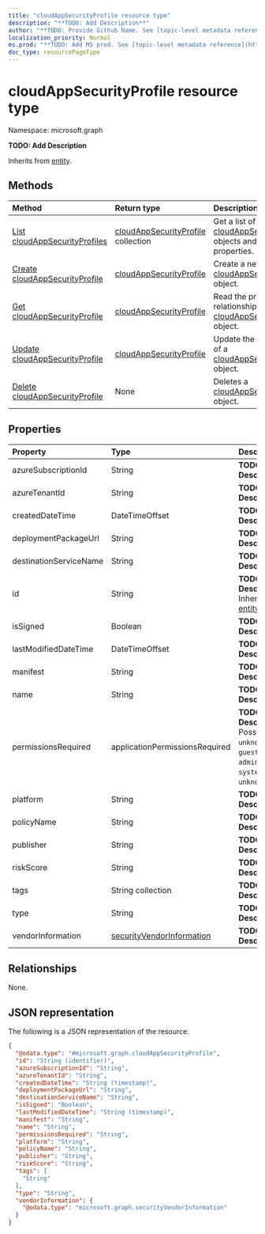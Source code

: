 ```yaml
---
title: "cloudAppSecurityProfile resource type"
description: "**TODO: Add Description**"
author: "**TODO: Provide Github Name. See [topic-level metadata reference](https://msgo.azurewebsites.net/add/document/guidelines/metadata.html#topic-level-metadata)**"
localization_priority: Normal
ms.prod: "**TODO: Add MS prod. See [topic-level metadata reference](https://msgo.azurewebsites.net/add/document/guidelines/metadata.html#topic-level-metadata)**"
doc_type: resourcePageType
---
```


# cloudAppSecurityProfile resource type

Namespace: microsoft.graph



**TODO: Add Description**


Inherits from [entity](../resources/entity.md).

## Methods
|Method|Return type|Description|
|:---|:---|:---|
|[List cloudAppSecurityProfiles](../api/cloudappsecurityprofile-list.md)|[cloudAppSecurityProfile](../resources/cloudappsecurityprofile.md) collection|Get a list of the [cloudAppSecurityProfile](../resources/cloudappsecurityprofile.md) objects and their properties.|
|[Create cloudAppSecurityProfile](../api/cloudappsecurityprofile-create.md)|[cloudAppSecurityProfile](../resources/cloudappsecurityprofile.md)|Create a new [cloudAppSecurityProfile](../resources/cloudappsecurityprofile.md) object.|
|[Get cloudAppSecurityProfile](../api/cloudappsecurityprofile-get.md)|[cloudAppSecurityProfile](../resources/cloudappsecurityprofile.md)|Read the properties and relationships of a [cloudAppSecurityProfile](../resources/cloudappsecurityprofile.md) object.|
|[Update cloudAppSecurityProfile](../api/cloudappsecurityprofile-update.md)|[cloudAppSecurityProfile](../resources/cloudappsecurityprofile.md)|Update the properties of a [cloudAppSecurityProfile](../resources/cloudappsecurityprofile.md) object.|
|[Delete cloudAppSecurityProfile](../api/cloudappsecurityprofile-delete.md)|None|Deletes a [cloudAppSecurityProfile](../resources/cloudappsecurityprofile.md) object.|

## Properties
|Property|Type|Description|
|:---|:---|:---|
|azureSubscriptionId|String|**TODO: Add Description**|
|azureTenantId|String|**TODO: Add Description**|
|createdDateTime|DateTimeOffset|**TODO: Add Description**|
|deploymentPackageUrl|String|**TODO: Add Description**|
|destinationServiceName|String|**TODO: Add Description**|
|id|String|**TODO: Add Description** Inherited from [entity](../resources/entity.md)|
|isSigned|Boolean|**TODO: Add Description**|
|lastModifiedDateTime|DateTimeOffset|**TODO: Add Description**|
|manifest|String|**TODO: Add Description**|
|name|String|**TODO: Add Description**|
|permissionsRequired|applicationPermissionsRequired|**TODO: Add Description**. Possible values are: `unknown`, `anonymous`, `guest`, `user`, `administrator`, `system`, `unknownFutureValue`.|
|platform|String|**TODO: Add Description**|
|policyName|String|**TODO: Add Description**|
|publisher|String|**TODO: Add Description**|
|riskScore|String|**TODO: Add Description**|
|tags|String collection|**TODO: Add Description**|
|type|String|**TODO: Add Description**|
|vendorInformation|[securityVendorInformation](../resources/securityvendorinformation.md)|**TODO: Add Description**|

## Relationships
None.

## JSON representation
The following is a JSON representation of the resource.
<!-- {
  "blockType": "resource",
  "keyProperty": "id",
  "@odata.type": "microsoft.graph.cloudAppSecurityProfile",
  "baseType": "microsoft.graph.entity",
  "openType": true
}
-->
``` json
{
  "@odata.type": "#microsoft.graph.cloudAppSecurityProfile",
  "id": "String (identifier)",
  "azureSubscriptionId": "String",
  "azureTenantId": "String",
  "createdDateTime": "String (timestamp)",
  "deploymentPackageUrl": "String",
  "destinationServiceName": "String",
  "isSigned": "Boolean",
  "lastModifiedDateTime": "String (timestamp)",
  "manifest": "String",
  "name": "String",
  "permissionsRequired": "String",
  "platform": "String",
  "policyName": "String",
  "publisher": "String",
  "riskScore": "String",
  "tags": [
    "String"
  ],
  "type": "String",
  "vendorInformation": {
    "@odata.type": "microsoft.graph.securityVendorInformation"
  }
}
```

